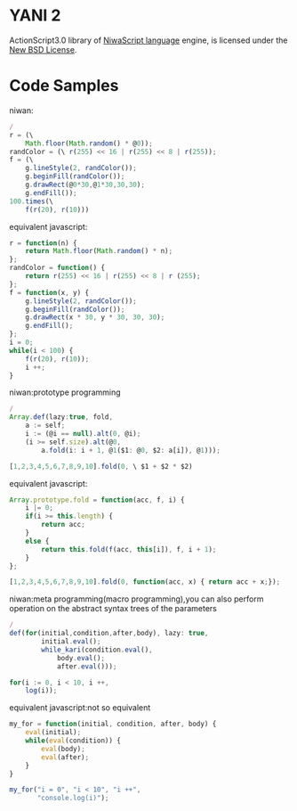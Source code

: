 YANI 2======ActionScript3.0 library of [NiwaScript language](http://nicowiki.com/%E3%83%8B%E3%83%AF%E3%83%B3%E8%AA%9E.html) engine, is licensed under the [New BSD License](http://www.opensource.org/licenses/bsd-license.php).Code Samples============niwan:```javascript/r = (\    Math.floor(Math.random() * @0));randColor = (\ r(255) << 16 | r(255) << 8 | r(255));f = (\    g.lineStyle(2, randColor());    g.beginFill(randColor());    g.drawRect(@0*30,@1*30,30,30);    g.endFill());100.times(\    f(r(20), r(10)))```equivalent javascript:```javascriptr = function(n) {    return Math.floor(Math.random() * n);};randColor = function() {    return r(255) << 16 | r(255) << 8 | r (255);};f = function(x, y) {    g.lineStyle(2, randColor());    g.beginFill(randColor());    g.drawRect(x * 30, y * 30, 30, 30);    g.endFill();};i = 0;while(i < 100) {    f(r(20), r(10));    i ++;}```niwan:prototype programming```javascript/Array.def(lazy:true, fold,    a := self;    i := (@i == null).alt(0, @i);    (i >= self.size).alt(@0,        a.fold(i: i + 1, @1($1: @0, $2: a[i]), @1)));[1,2,3,4,5,6,7,8,9,10].fold(0, \ $1 + $2 * $2)```equivalent javascript:```javascriptArray.prototype.fold = function(acc, f, i) {    i |= 0;    if(i >= this.length) {	    return acc;    }    else {        return this.fold(f(acc, this[i]), f, i + 1);    }};[1,2,3,4,5,6,7,8,9,10].fold(0, function(acc, x) { return acc + x;});```niwan:meta programming(macro programming),you can also perform operation on the abstract syntax trees of the parameters```javascript/def(for(initial,condition,after,body), lazy: true,        initial.eval();        while_kari(condition.eval(),            body.eval();            after.eval()));for(i := 0, i < 10, i ++,    log(i));```equivalent javascript:not so equivalent```javascriptmy_for = function(initial, condition, after, body) {    eval(initial);    while(eval(condition)) {	    eval(body);        eval(after);    }}my_for("i = 0", "i < 10", "i ++",       "console.log(i)");```